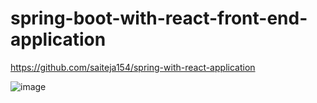 # spring-boot-with-react-front-end-application

https://github.com/saiteja154/spring-with-react-application

![image](https://user-images.githubusercontent.com/67354334/206367615-8cddc291-ff13-415a-8763-aa8df91b54fb.png)
